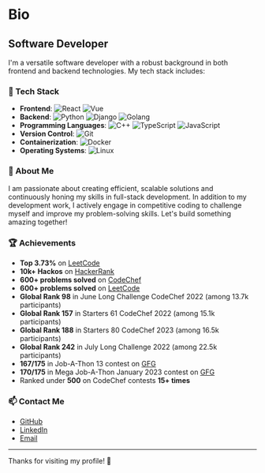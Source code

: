 # Bio

<h2>Software Developer</h2>

I'm a versatile software developer with a robust background in both frontend and backend technologies. My tech stack includes:

### 🚀 Tech Stack

- **Frontend**: ![React](https://img.shields.io/badge/-React-61DAFB?style=flat&logo=react&logoColor=white) ![Vue](https://img.shields.io/badge/-Vue-4FC08D?style=flat&logo=vue.js&logoColor=white)
- **Backend**: ![Python](https://img.shields.io/badge/-Python-3776AB?style=flat&logo=python&logoColor=white) ![Django](https://img.shields.io/badge/-Django-092E20?style=flat&logo=django&logoColor=white) ![Golang](https://img.shields.io/badge/-Golang-00ADD8?style=flat&logo=go&logoColor=white)
- **Programming Languages**: ![C++](https://img.shields.io/badge/-C++-00599C?style=flat&logo=c%2B%2B&logoColor=white) ![TypeScript](https://img.shields.io/badge/-TypeScript-3178C6?style=flat&logo=typescript&logoColor=white) ![JavaScript](https://img.shields.io/badge/-JavaScript-F7DF1E?style=flat&logo=javascript&logoColor=black)
- **Version Control**: ![Git](https://img.shields.io/badge/-Git-F05032?style=flat&logo=git&logoColor=white)
- **Containerization**: ![Docker](https://img.shields.io/badge/-Docker-2496ED?style=flat&logo=docker&logoColor=white)
- **Operating Systems**: ![Linux](https://img.shields.io/badge/-Linux-FCC624?style=flat&logo=linux&logoColor=black)

### 🌟 About Me

I am passionate about creating efficient, scalable solutions and continuously honing my skills in full-stack development. In addition to my development work, I actively engage in competitive coding to challenge myself and improve my problem-solving skills. Let's build something amazing together!

### 🏆 Achievements

- **Top 3.73%** on [LeetCode](https://leetcode.com/deannos)
- **10k+ Hackos** on [HackerRank](https://www.hackerrank.com/deannos)
- **600+ problems solved** on [CodeChef](https://www.codechef.com/users/deannos_coder)
- **600+ problems solved** on [LeetCode](https://leetcode.com/deannos)
- **Global Rank 98** in June Long Challenge CodeChef 2022 (among 13.7k participants)
- **Global Rank 157** in Starters 61 CodeChef 2022 (among 15.1k participants)
- **Global Rank 188** in Starters 80 CodeChef 2023 (among 16.5k participants)
- **Global Rank 242** in July Long Challenge 2022 (among 22.5k participants)
- **167/175** in Job-A-Thon 13 contest on [GFG](https://auth.geeksforgeeks.org/user/deannos_coder/practice)
- **170/175** in Mega Job-A-Thon January 2023 contest on [GFG](https://auth.geeksforgeeks.org/user/deannos_coder/practice)
- Ranked under **500** on CodeChef contests **15+ times**

### 📫 Contact Me

- [GitHub](https://github.com/deannos)
- [LinkedIn](https://www.linkedin.com/in/amishjha)
- [Email](mailto:amjha21122002@gmail.com)

---

Thanks for visiting my profile! 🙌

